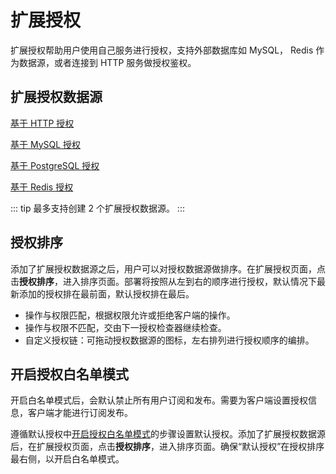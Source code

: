 # 扩展授权

扩展授权帮助用户使用自己服务进行授权，支持外部数据库如 MySQL， Redis 作为数据源，或者连接到 HTTP 服务做授权鉴权。


## 扩展授权数据源

[基于 HTTP 授权](./http_authz.md)

[基于 MySQL 授权](./mysql_authz.md)

[基于 PostgreSQL 授权](./pgsql_authz.md)

[基于 Redis 授权](./redis_authz.md)

::: tip
最多支持创建 2 个扩展授权数据源。
:::

## 授权排序

添加了扩展授权数据源之后，用户可以对授权数据源做排序。在扩展授权页面，点击**授权排序**，进入排序页面。部署将按照从左到右的顺序进行授权，默认情况下最新添加的授权排在最前面，默认授权排在最后。

- 操作与权限匹配，根据权限允许或拒绝客户端的操作。
- 操作与权限不匹配，交由下一授权检查器继续检查。
- 自定义授权链：可拖动授权数据源的图标，左右排列进行授权顺序的编排。

## 开启授权白名单模式

开启白名单模式后，会默认禁止所有用户订阅和发布。需要为客户端设置授权信息，客户端才能进行订阅发布。

遵循默认授权中[开启授权白名单模式](./default_authz.md#开启授权白名单模式)的步骤设置默认授权。添加了扩展授权数据源后，在扩展授权页面，点击**授权排序**，进入排序页面。确保“默认授权”在授权排序最右侧，以开启白名单模式。

